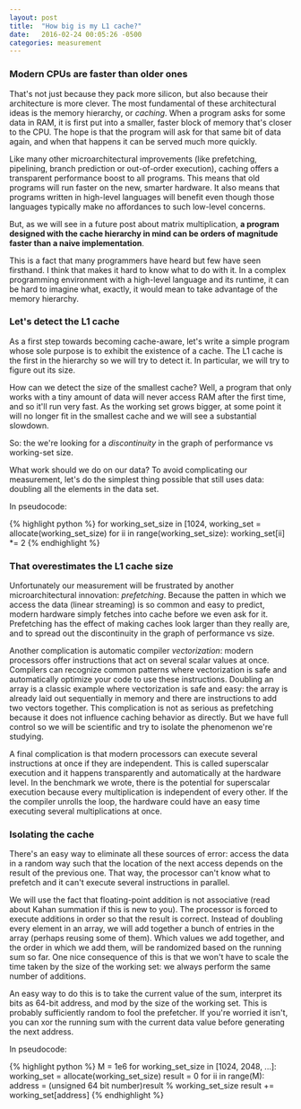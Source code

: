 ```yaml
---
layout: post
title:  "How big is my L1 cache?"
date:   2016-02-24 00:05:26 -0500
categories: measurement
---
```


### Modern CPUs are faster than older ones

That's not just because they pack more silicon, but also because their
architecture is more clever. The most fundamental of these
architectural ideas is the memory hierarchy, or _caching_. When a
program asks for some data in RAM, it is first put into a smaller,
faster block of memory that's closer to the CPU. The hope is that the
program will ask for that same bit of data again, and when that
happens it can be served much more quickly.

Like many other microarchitectural improvements (like prefetching,
pipelining, branch prediction or out-of-order execution), caching
offers a transparent performance boost to all programs. This means
that old programs will run faster on the new, smarter hardware. It
also means that programs written in high-level languages will benefit
even though those languages typically make no affordances to such
low-level concerns.

But, as we will see in a future post about matrix multiplication, __a
program designed with the cache hierarchy in mind can be orders of
magnitude faster than a naive implementation__.

This is a fact that many programmers have heard but few have seen
firsthand. I think that makes it hard to know what to do with it. In a
complex programming environment with a high-level language and its
runtime, it can be hard to imagine what, exactly, it would mean to
take advantage of the memory hierarchy.

### Let's detect the L1 cache

As a first step towards becoming cache-aware, let's write a simple
program whose sole purpose is to exhibit the existence of a cache. The
L1 cache is the first in the hierarchy so we will try to detect it. In
particular, we will try to figure out its size.

How can we detect the size of the smallest cache? Well, a program that
only works with a tiny amount of data will never access RAM after the
first time, and so it'll run very fast. As the working set grows
bigger, at some point it will no longer fit in the smallest cache and
we will see a substantial slowdown.

So: the we're looking for a _discontinuity_ in the graph of
performance vs working-set size. 

What work should we do on our data? To avoid complicating our
measurement, let's do the simplest thing possible that still uses data:
doubling all the elements in the data set.

In pseudocode:

{% highlight python %}
for working_set_size in [1024,
    working_set = allocate(working_set_size)
    for ii in range(working_set_size):
        working_set[ii] *= 2
{% endhighlight %}
### That overestimates the L1 cache size

Unfortunately our measurement will be frustrated by another
microarchitectural innovation: _prefetching_. Because the patten in
which we access the data (linear streaming) is so common and easy to
predict, modern hardware simply fetches into cache before we even ask
for it. Prefetching has the effect of making caches look larger than
they really are, and to spread out the discontinuity in the graph of
performance vs size.

Another complication is automatic compiler _vectorization_: modern
processors offer instructions that act on several scalar values at
once. Compilers can recognize common patterns where vectorization is
safe and automatically optimize your code to use these instructions.
Doubling an array is a classic example where vectorization is safe and
easy: the array is already laid out sequentially in memory and there
are instructions to add two vectors together. This complication is not
as serious as prefetching because it does not influence caching
behavior as directly. But we have full control so we will be
scientific and try to isolate the phenomenon we're studying.

A final complication is that modern processors can execute several
instructions at once if they are independent. This is called
superscalar execution and it happens transparently and automatically
at the hardware level. In the benchmark we wrote, there is the
potential for superscalar execution because every multiplication is
independent of every other. If the the compiler unrolls the loop, the
hardware could have an easy time executing several multiplications at
once.

### Isolating the cache

There's an easy way to eliminate all these sources of error: access
the data in a random way such that the location of the next access
depends on the result of the previous one. That way, the processor
can't know what to prefetch and it can't execute several instructions
in parallel.

We will use the fact that floating-point addition is not associative
(read about Kahan summation if this is new to you). The processor is
forced to execute additions in order so that the result is correct.
Instead of doubling every element in an array, we will add together a
bunch of entries in the array (perhaps reusing some of them). Which
values we add together, and the order in which we add them, will be
randomized based on the running sum so far. One nice consequence of
this is that we won't have to scale the time taken by the size of the
working set: we always perform the same number of additions.

An easy way to do this is to take the current value of the sum,
interpret its bits as 64-bit address, and mod by the size of the
working set. This is probably sufficiently random to fool the
prefetcher. If you're worried it isn't, you can xor the running sum
with the current data value before generating the next address.

In pseudocode:

{% highlight python %}
M = 1e6
for working_set_size in [1024, 2048, ...]:
	working_set = allocate(working_set_size)
	result = 0
	for ii in range(M):
		address = (unsigned 64 bit number)result % working_set_size
		result += working_set[address]
{% endhighlight %}

